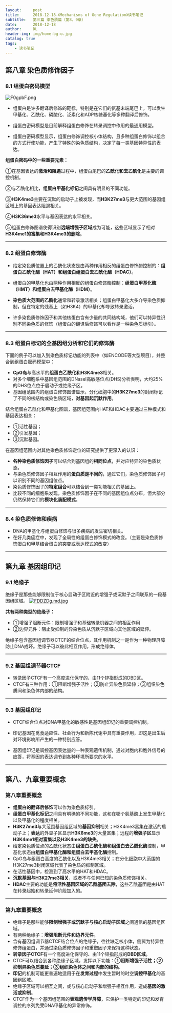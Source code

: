 ```yaml
---
layout:     post
title:      2018-12-18-《Mechanisms of Gene Regulation》读书笔记
subtitle:   第三篇 染色质篇（第8、9章）
date:       2018-12-18
author:     DL
header-img: img/home-bg-o.jpg
catalog: true
tags:
    - 读书笔记
---
```


## 第八章 染色质修饰因子

### 8.1 组蛋白密码模型
![F0gpbF.png](https://s1.ax1x.com/2018/12/17/F0gpbF.png)

- 组蛋白是许多翻译后修饰的靶标，特别是在它们的氨基末端尾巴上，可以发生甲基化、乙酰化、磷酸化、泛素化和ADP核糖基化等多种翻译后修饰。

- 组蛋白密码模型是目前解释组蛋白修饰在转录调控中作用的最通用模型。

- 组蛋白密码模型显示，组蛋白修饰调控核小体结构，且多种组蛋白修饰以组合的方式行使功能，产生了特殊的染色质结构，决定了每一类基因特异性的表达。

**组蛋白密码中的一些重要元素：**

①在基因表达的**激活和阻遏**过程中，组蛋白尾巴的**乙酰化和去乙酰化**是主要的调控机制。

②与乙酰化相比，**组蛋白甲基化标记**之间具有明显的不同功能。

③**H3K4me3**主要在沉默的启动子上被发现，而**H3K27me3**与更大范围的基因组区域上的基因表达阻遏相关。

④**H3K36me3**水平与基因表达的水平相关。

⑤组蛋白修饰图谱使得识别**远端增强子区域**成为可能，这些区域显示了相对**H3K4me1的富集和H3K4me3的删除**。

---

### 8.2 组蛋白修饰酶

- 给定染色质位置上的乙酰化状态是由两种作用相反的组蛋白修饰酶控制的：**组蛋白乙酰化酶（HAT）和组蛋白组蛋白去乙酰化酶（HDAC）**。

- 组蛋白的甲基化也由两种作用相反的组蛋白修饰酶控制：**组蛋白甲基化酶（HMT）和组蛋白去甲基化酶（HDM）**。

- **染色质大范围的乙酰化**通常和转录激活相关；组蛋白甲基化大多介导染色质抑制，但在特定的残基上（如H3K4）的甲基化却导致转录激活。

- 许多染色质修饰因子和其他核蛋白含有少量的共同结构域，他们可以特异性识别不同染色质的修饰（组蛋白的翻译后修饰可以看作是一种染色质标引）。

---

### 8.3 组蛋白标记的全基因组分析和它们的修饰酶
下面的例子可以加入到染色质标记功能的列表中（如ENCODE等大型项目），并整合到组蛋白密码模型中：

- **CpG岛**与高水平的**组蛋白乙酰化和H3K4me3**相关。
- 对多个细胞系中基因组范围的DNaseⅠ高敏感位点(DHS)分析表明，大约25%的DHS位点位于启动子或绝缘子区。
- 基因组范围内的组蛋白修饰图谱显示，分化细胞中的**H3K27me3**的封闭标记了不同的核结构或染色质区域，**对基因起沉默作用**。

结合组蛋白乙酰化和甲基化图谱，基因组范围内HAT和HDAC主要通过三种模式和基因表达相关：

- ①活性基因；
- ②引发基因；
- ③沉默基因。

在基因组范围内对其他染色质修饰定位的研究提供了更深入的认识：

- **各种染色质修饰因子**可以结合到基因组的**相同位点**，并对应特异的染色质状态。
- 与染色质修饰因子相互作用的**蛋白质是不同的**，通过它们，染色质修饰因子可以识别不同的基因组位点。
- 染色质修饰因子的**特定组合**可以结合到一类功能相关的基因上。
- 比较不同的细胞系发现，染色质修饰因子在不同的基因组位点分布，但大部分仍然保持它们的**模块化装配模式**。

---

### 8.4 染色质修饰和疾病

- DNA的甲基化与组蛋白修饰与很多疾病的发生密切相关。
- 在好几类癌症中，发现了全局性的组蛋白修饰模式的改变。（主要是染色质修饰蛋白和甲基结合蛋白的突变或表达模式的改变）

---

## 第九章 基因组印记

### 9.1 绝缘子
绝缘子是那些能够限制位于核心启动子区附近的增强子或沉默子之间联系的一段基因组区域。
[![FDDZDg.md.jpg](https://s1.ax1x.com/2018/12/19/FDDZDg.md.jpg)](https://imgchr.com/i/FDDZDg)

**共有两种类型的绝缘子：**

- ①增强子阻断元件：限制增强子和基础转录机器之间的相互作用
- ②边界元件：阻止受抑制的异染色质从沉默子区域向其他区域的延伸。

绝缘子包含基因组调节器CTCF的结合位点，其作用机制之一是作为一种物理屏障防止DNA成环。绝缘子可以彼此相互作用，形成绝缘体。

---

### 9.2 基因组调节器CTCF

- 转录因子CTCF有一个高度进化保守的、由11个锌指形成的DBD区。
- CTCF有三种作用：①阻断增强子活性；②防止异染色质延伸；③组织染色质间和染色体内部的结构。

---

### 9.3 基因组印记

- CTCF结合位点对DNA甲基化的敏感性是基因组印记的重要调控机制。

- 印记基因在觅食适应性、社会行为和新陈代谢中具有重要作用，即这是出生后对环境影响所产生的一种特别应答。

- 基因组印记是调控基因表达量的一种表观遗传机制，通过对胞内和胞外信号的应答，将基因的表达调节到各种环境所要求的水平。

---

## 第八、九章重要概念

### 第八章重要概念

- **组蛋白的翻译后修饰**可以作为染色质标引。
- **组蛋白甲基化标记**之间具有明确的不同功能，这和在哪个氨基酸上发生甲基化以及甲基化的程度相关。
- **H3K27me3**与大范围基因组区域的**基因抑制**相关；H3K4me3富集在激活的启动子上；**表达**的外显子区显示**H3K6me3**的大量富集；远程的**增强子区**显示**H3K4me1相对富集以及H3K4me3的缺失**。
- 给定染色质位点的乙酰化状态由**组蛋白乙酰化酶和组蛋白去乙酰化酶**控制，甲基化状态由**组蛋白甲基化酶和组蛋白去甲基化酶**控制。
- CpG岛与组蛋白高度的乙酰化以及H3K4me3相关；在分化细胞中大范围的H3K27me3封闭区域代表了染色质的抑制区域。
- 在活性基因中，检测到了高水平的HAT和HDAC。
- **沉默基因与H3K27me3相关**，或者不与任何已知的染色质修饰相关。
- **HDAC**主要的功能是**将活性基因区域的乙酰基团去除**，这些乙酰基团是由HAT在转录起始和转录延伸阶段加入的。

---

### 第九章重要概念

- 绝缘子是那些能够**限制增强子或沉默子与核心启动子区域**之间通信的基因组区域。
- 有两种绝缘子：**增强阻断元件和边界元件**。
- 含有基因组调节器CTCF结合位点的绝缘子，往往缺乏核小体，侧翼为特异性修饰组蛋白，并通过染色质修饰因子和重塑因子来保持这种状态。
- **转录因子CTCF**有一个高度进化保守的、由11个锌指形成的**DBD区域**。
- CTCF可以结合到各种绝缘子区域，发挥以下功能：**①阻断增强子活性；②抑制异染色质蔓延；③组织染色体之间和内部的结构。**
- **印记**的机制可能更普遍地适用于在**发育过程**中发生暂时的时空**调控甲基化**的基因组区域。
- 绝缘子区域可以相互之间，或与核心启动子和增强子相互作用，造成**基因的激活或抑制**。
- CTCF作为一个基因组范围的**表观遗传学屏障**，它保护一类特定的印记和发育调控的序列免受DNA甲基化的异常修饰。
